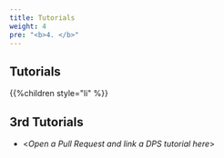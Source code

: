 ```yaml
---
title: Tutorials
weight: 4
pre: "<b>4. </b>"
---
```


## Tutorials

{{%children style="li"  %}}

## 3rd Tutorials
* <_Open a Pull Request and link a DPS tutorial here_>
